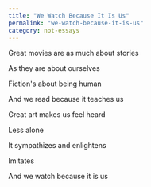 ```yaml
---
title: "We Watch Because It Is Us"
permalink: "we-watch-because-it-is-us"
category: not-essays
---
```


Great movies are as much about stories

As they are about ourselves

Fiction's about being human

And we read because it teaches us

Great art makes us feel heard

Less alone

It sympathizes and enlightens

Imitates

And we watch because it is us
